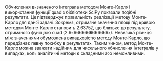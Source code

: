 Обчислення визначеного інтеграла методом Монте-Карло і використання функції quad з бібліотеки SciPy показали подібні результати. Це підтверджує правильність реалізації методу Монте-Карло для даної задачі. Зокрема, отримане значення площі під кривою методом Монте-Карло становить 2.63752, що близьке до результату, отриманого функцією quad (2.6666666666666665). Невелика різниця між значеннями обумовлена випадковістю методу Монте-Карло, що передбачає певну похибку в результатах. Таким чином, метод Монте-Карло можна вважати надійним для чисельного обчислення інтегралів у випадках, коли аналітичні методи є складними або неможливими.

